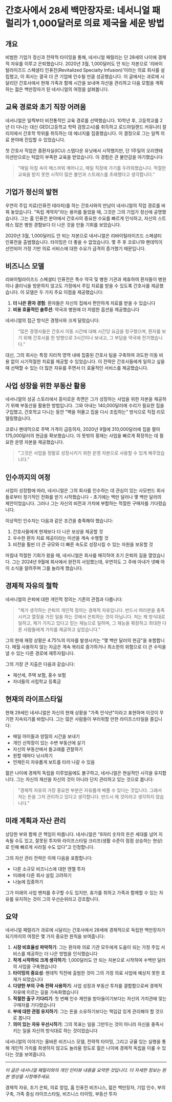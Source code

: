 # 간호사에서 28세 백만장자로: 네서니얼 패럴리가 1,000달러로 의료 제국을 세운 방법

## 개요

비범한 기업가 정신과 전략적 타이밍을 통해, 네서니얼 패럴리는 단 28세의 나이에 경제적 자유를 이루고 은퇴했습니다. 2020년 3월, 1,000달러도 안 되는 자본으로 '리바이털라이즈드 스페셜티 인퓨전(Revitalized Specialty Infusion)'이라는 의료 회사를 설립했고, 이 회사는 결국 더 큰 기업에 인수될 만큼 성공했습니다. 이 글에서는 과로에 시달리던 간호사에서 현재 가족과 함께 시간을 보내며 자산을 관리하고 다음 모험을 계획하는 젊은 백만장자가 된 네서니얼의 여정을 살펴봅니다.

## 교육 경로와 초기 직장 어려움

네서니얼은 일찍부터 비전통적인 교육 경로를 선택했습니다. 10학년 후, 고등학교를 2년 더 다니는 대신 GED(고등학교 학력 검정고시)를 취득하고 로드아일랜드 커뮤니티 칼리지에서 간호학 학위를 취득하는 데 에너지를 집중했습니다. 이 결정으로 그는 일찍 의료 분야에 진입할 수 있었습니다.

첫 간호사 직업은 중환자실(ICU) 스텝다운 유닛에서 시작했지만, 단 1주일의 오리엔테이션만으로는 턱없이 부족한 교육을 받았습니다. 이 경험은 큰 불안감을 야기했습니다:

> "매일 아침 속이 메스꺼워 깨어나고, 매일 직장에 가기를 두려워했습니다. 적절한 교육을 받지 못한 시작이 많은 불안과 스트레스를 초래했다고 생각합니다."

## 기업가 정신의 발현

우연히 주입 치료(인퓨전 테라피)를 하는 간호사와의 만남이 네서니얼의 직업 경로를 바꿔 놓았습니다. "독립 계약자"라는 용어를 들었을 때, 그것은 그의 기업가 정신에 공명했습니다. 그는 홈 인퓨전 분야에서 간호사의 중요한 수요를 빠르게 인식하고, 자신의 스트레스 많은 병원 경험보다 더 나은 것을 만들 기회를 보았습니다.

2020년 3월, 1,000달러도 안 되는 자본으로 네서니얼은 리바이털라이즈드 스페셜티 인퓨전을 출범했습니다. 타이밍은 더 좋을 수 없었습니다. 몇 주 후 코로나19 팬데믹이 선언되어 가정 기반 의료 서비스에 대한 수요가 급격히 증가했기 때문입니다.

## 비즈니스 모델

리바이털라이즈드 스페셜티 인퓨전은 특수 약국 및 병원 기관과 제휴하여 환자들이 병원이나 클리닉을 방문하지 않고도 가정에서 주입 치료를 받을 수 있도록 간호사를 제공했습니다. 이 모델은 두 가지 주요 이점을 제공했습니다:

1. **더 나은 환자 경험**: 환자들은 자신의 집에서 편안하게 치료를 받을 수 있습니다
2. **비용 효율적인 솔루션**: 약국과 병원에 더 저렴한 옵션을 제공했습니다

네서니얼의 접근 방식은 경쟁사와 크게 달랐습니다:

> "많은 경쟁사들은 간호사 이동 시간에 대해 시간당 요금을 청구했으며, 환자를 보기 위해 간호사를 한 방향으로 3시간이나 보내고, 그 부담을 약국에 전가했습니다."

대신, 그의 회사는 특정 지리적 영역 내에 집중된 간호사 팀을 구축하여 과도한 이동 비용 없이 시기적절한 치료를 제공할 수 있었습니다. 이 전략은 간호사들에게 일하고 싶을 때 선택할 수 있는 더 많은 자유를 주면서 더 효율적인 서비스를 제공했습니다.

## 사업 성장을 위한 부동산 활용

네서니얼의 성공 스토리에서 흥미로운 측면은 그가 성장하는 사업을 위한 자본을 제공하기 위해 부동산을 활용한 방법입니다. 그와 아내는 140,000달러에 수리가 필요한 집을 구입했고, 간호학교 다니는 동안 "벽을 허물고 집을 다시 조립하는" 방식으로 직접 리모델링했습니다.

코로나 팬데믹으로 주택 가격이 급등하자, 2020년 9월에 310,000달러에 집을 팔아 175,000달러의 현금을 확보했습니다. 이 뜻밖의 횡재는 사업을 빠르게 확장하는 데 필요한 운영 자본을 제공했습니다.

> "그것은 사업을 정말로 성장시키기 위한 운영 자본으로 사용할 수 있게 해주었습니다."

## 인수까지의 여정

사업이 성장함에 따라, 네서니얼은 그의 회사를 인수하는 데 관심이 있는 사모펀드 회사들로부터 정기적인 전화를 받기 시작했습니다 - 초기에는 백만 달러나 몇 백만 달러의 제안이었습니다. 그러나 그는 자신의 비전과 가치에 부합하는 적절한 구매자를 기다렸습니다.

이상적인 인수자는 다음과 같은 조건을 충족해야 했습니다:
1. 간호사들에게 현재보다 더 나은 보상을 제공할 것
2. 우수한 환자 치료 제공이라는 미션을 계속 수행할 것
3. 비전을 훨씬 더 큰 규모와 더 빠른 속도로 성장시킬 수 있는 자원을 보유할 것

마침내 적절한 기회가 왔을 때, 네서니얼은 회사를 매각하여 조기 은퇴의 길을 열었습니다. 그는 2024년 9월에 회사에서 완전히 사임했는데, 우연히도 그 주에 아내가 넷째 아이 소식을 알려주며 그를 놀라게 했습니다.

## 경제적 자유의 철학

네서니얼의 은퇴에 대한 개인적 정의는 기존의 관점과 다릅니다:

> "제가 생각하는 은퇴의 개인적 정의는 경제적 자유입니다. 반드시 여러분을 충족시키고 열정을 가진 일을 하는 것에서 은퇴하는 것이 아닙니다. 저는 제 방식대로 일하고, 제가 가지고 있다고 믿는 재능으로 일하며, 그 재능을 확장하고 최대한 다른 사람들에게 가치를 제공하고 싶었습니다."

그의 현재 재정 상황은 4.75%의 이자를 발생시키는 "몇 백만 달러의 현금"을 포함합니다. 매월 사용하지 않는 자금은 계속 복리로 증가하거나 최소한의 위험으로 더 큰 수익을 낼 수 있는 다른 경로에 재투자됩니다.

그의 가장 큰 지출은 다음과 같습니다:
- 재산세, 주택 보험, 홍수 보험
- 자녀들의 사립학교 등록금

## 현재의 라이프스타일

현재 29세인 네서니얼은 자신의 현재 상황을 "가족 안식년"이라고 표현하며 이것이 무기한 지속되기를 바랍니다. 그는 많은 사람들이 부러워할 만한 라이프스타일을 즐깁니다:

- 매일 아이들과 양질의 시간을 보내기
- 개인 선착장이 있는 수변 부동산에 살기
- 자신의 부동산에서 돌고래를 관찰하기
- 원할 때마다 낚시하기
- 언제든지 자유롭게 보트를 타러 나갈 수 있음

젊은 나이에 경제적 독립을 이루었음에도 불구하고, 네서니얼은 현실적인 시각을 유지합니다. 그는 자신의 재산을 자신의 것이 아니라 단지 관리하고 있는 것으로 봅니다:

> "경제적 자유의 가장 중요한 부분은 자유롭게 베풀 수 있다는 것입니다. 그래서 저는 돈을 그저 관리하고 있다고 생각합니다. 반드시 제 것이라고 생각하지 않습니다."

## 미래 계획과 자산 관리

상당한 부와 함께 큰 책임이 따릅니다. 네서니얼은 "8자리 숫자의 돈은 세대를 넘어 지속될 수도 있고, 잘못된 투자와 라이프스타일 크리프(생활 수준이 점점 상승하는 현상)로 인해 빠르게 사라질 수도 있다"고 인정합니다.

그의 자산 관리 전략은 이제 다음을 포함합니다:
- 다른 소규모 비즈니스에 대한 엔젤 투자
- 미래에 다른 회사 설립 고려하기
- 나눔에 집중하기

그가 미래의 사업 벤처를 추구할 수도 있지만, 휴가를 취하고 가족과 함께할 수 있는 자유를 유지하는 것이 그의 우선순위라고 강조합니다.

## 요약

네서니얼 패럴리가 과로에 시달리는 간호사에서 28세에 경제적으로 독립한 백만장자가 되기까지의 여정은 몇 가지 중요한 원칙을 보여줍니다:

1. **시장 비효율성 파악하기**: 그는 환자와 의료 기관 모두에게 도움이 되는 가정 주입 서비스를 제공하는 더 나은 방법을 인식했습니다
2. **작게 시작하되 크게 생각하기**: 1,000달러도 안 되는 자본으로 시작하여 수백만 달러의 사업을 구축했습니다
3. **타이밍의 중요성**: 팬데믹 직전에 출범한 것이 그의 가정 의료 사업에 예상치 못한 호재가 되었습니다
4. **다양한 부의 구축 전략 사용하기**: 사업 성장과 부동산 투자를 결합함으로써 경제적 자유에 이르는 길을 가속화했습니다
5. **적절한 출구 기다리기**: 첫 번째 인수 제안을 받아들이기보다는 자신의 가치관에 맞는 구매자를 기다렸습니다
6. **부에 대한 관점 유지하기**: 그는 돈을 소유하기보다는 책임감 있게 관리해야 할 것으로 봅니다
7. **의미 있는 자유 우선시하기**: 그의 목표는 일을 그만두는 것이 아니라 자신을 충족시키는 일을 자신의 방식대로 하는 것이었습니다

네서니얼의 이야기는 올바른 비즈니스 모델, 전략적 타이밍, 그리고 규율 있는 실행을 통해 개인적 가치를 희생하지 않고도 놀라울 정도로 젊은 나이에 경제적 독립을 이룰 수 있다는 것을 보여줍니다.

---

_이 글은 네서니얼 패럴리와의 개인 인터뷰 내용을 요약한 것입니다. 더 자세한 정보는 원본 영상을 시청해주세요._

경제적 자유, 조기 은퇴, 의료 창업, 홈 인퓨전 비즈니스, 젊은 백만장자, 기업 인수, 부의 구축, 가족 중심 라이프스타일, 비즈니스 타이밍, 부동산 투자